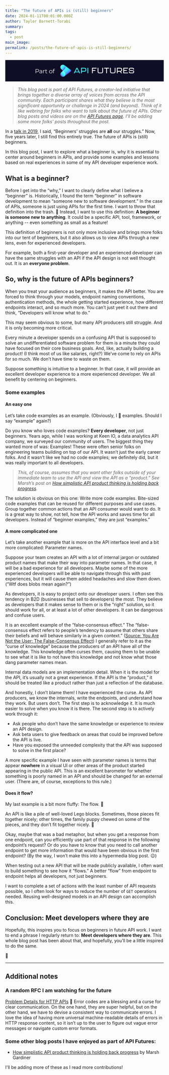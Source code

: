```yaml
---
title: "The future of APIs is (still) beginners"
date: 2024-01-11T00:01:00.000Z
author: Taylor Barnett-Torabi
summary: 
tags:
  - post
main_image: 
permalink: /posts/the-future-of-apis-is-still-beginners/
---
```


![Part of API Futures logo](https://github.com/MatthewReinbold/APIFutures/blob/main/2024/image_assets/Banners/Partners%20banner%20-%20dark.png?raw=true)

> _This blog post is part of API Futures, a creator-led initiative that brings together a diverse array of voices from across the API community. Each participant shares what they believe is the most significant opportunity or challenge in 2024 (and beyond). Think of it like webring for folks who want to talk about the future of APIs. Other blog posts and videos are on the [API Futures page](https://matthewreinbold.github.io/APIFutures/index.html). I’ll be adding some more folks’ posts throughout the post._

In a [talk in 2019](https://noti.st/tbarn/nYB5cI/breaking-down-barriers-to-hello-world), I said, “Beginners’ struggles are **all** our struggles.” Now, five years later, I still find this entirely true. The future of APIs is (still) beginners. 

In this blog post, I want to explore what a beginner is, why it is essential to center around beginners in APIs, and provide some examples and lessons based on real experiences in some of my API developer experience work. 

## What is a beginner? 

Before I get into the “why,” I want to clearly define what I believe a “beginner” is. Historically, I found the term “beginner” in software development to mean “someone new to software development.” In the case of APIs, someone is just using APIs for the first time. I want to throw that definition into the trash. 🚮 Instead, I want to use this definition: **A beginner is someone new to anything**. It could be a specific API, tool, framework, or anything -- even something as small as a feature! 

This definition of beginners is not only more inclusive and brings more folks into our tent of beginners, but it also allows us to view APIs through a new lens, even for experienced developers. 

For example, both a first-year developer and an experienced developer can have the same struggles with an API if the API design is not well thought out. It is an **everyone problem**. 

## So, why is the future of APIs beginners? 

When you treat your audience as beginners, it makes the API better. You are forced to think through your models, endpoint naming conventions, authentication methods, the whole getting started experience, how different endpoints interact, and so much more. You can’t just yeet it out there and think, “Developers will know what to do.” 

This may seem obvious to some, but many API producers still struggle. And it is only becoming more critical. 

Every minute a developer spends on a confusing API that is supposed to solve an undifferentiated software problem for them is a minute they could have focused on their core business goals. And, like, actually building a product! (I think most of us like salaries, right?) We’ve come to rely on APIs for so much. We don’t have time to waste on them.

Suppose something is intuitive to a beginner. In that case, it will provide an excellent developer experience to a more experienced developer. We all benefit by centering on beginners. 

### Some examples

#### An easy one

Let’s take code examples as an example. (Obviously, I 💜 examples. Should I say “example” again?)

Do you know who loves code examples? **Every developer**, not just beginners. Years ago, while I was working at Keen IO, a data analytics API company, we surveyed our community of users. The biggest thing they wanted more of was: Examples! These were often senior folks on engineering teams building on top of our API. It wasn’t just the early career folks. And it wasn’t like we had no code examples; we definitely did, but it was really important to all developers. 

> _This, of course, assumes that you want other folks outside of your immediate team to use the API and view the API as a “product.” See Marsh’s post on [How simplistic API product thinking is holding back progress](http://sociotechnical.org/archives/evolving-api-product-thinking)._

The solution is obvious on this one: Write more code examples. Bite-sized code examples that can be reused for different purposes and use cases. Group together common actions that an API consumer would want to do. It is a great way to show, not tell, how the API works and saves time for all developers. Instead of “beginner examples,” they are just “examples.”

#### A more complicated one

Let’s take another example that is more on the API interface level and a bit more complicated: Parameter names. 

Suppose your team creates an API with a lot of internal jargon or outdated product names that make their way into parameter names. In that case, it will be a bad experience for all developers. Maybe some of the more experienced developers will be able to navigate through this with past experiences, but it will cause them added headaches and slow them down. (“Wtf does blobs mean again?”) 

As developers, it is easy to project onto our developer users. I often see this tendency in B2D (businesses that sell to developers) the most. They believe as developers that it makes sense to them or is the “right” solution, so it should work for all, or at least a lot of other developers. It can be dangerous and confuse users. 

It is an excellent example of the “false-consensus effect.” The “false-consensus effect refers to people’s tendency to assume that others share their beliefs and will behave similarly in a given context.” ([Source: You Are Not the User: The False-Consensus Effect](https://www.nngroup.com/articles/false-consensus/)) I generally refer to it as the “curse of knowledge” because the producers of an API have all of the knowledge. This knowledge often curses them, causing them to be unable to see what it is like to not have this knowledge and not know what those dang parameter names mean.

Internal data models are an implementation detail. When it is the model for the API, it’s usually not a great experience. If the API is the “product,” it should be treated like a product rather than just a reflection of the database.

And honestly, I don’t blame them! I have experienced the curse. As API producers, we know the internals, write the endpoints, and understand how they work. But users don’t. The first step is to acknowledge it. It is much easier to solve when you know it is there. The second step is to actively work through it: 

- Ask people who don’t have the same knowledge or experience to review an API design. 
- Ask beta users to give feedback on areas that could be improved before the API is live. 
- Have you exposed the unneeded complexity that the API was supposed to solve in the first place? 

A more specific example I have seen with parameter names is terms that appear **nowhere** in a visual UI or other areas of the product started appearing in the public API. This is an excellent barometer for whether something is poorly named in an API and should be changed for an external user. (There are, of course, exceptions to this rule.)

#### Does it flow?

My last example is a bit more fluffy: The flow. 🌊

An API is like a pile of well-loved Lego blocks. Sometimes, those pieces fit together nicely; other times, the family puppy chewed on some of the pieces, and they don’t fit together nicely. 🐶 

Okay, maybe that was a bad metaphor, but when you get a response from one endpoint, can you efficiently use part of that response in the following endpoint’s request? Or do you have to know that you need to call another endpoint to get more information that would have been obvious in the first endpoint? (By the way, I won’t make this into a hypermedia blog post. 😉) 

When testing out a new API that will be made publicly available, I often want to build something to see how it “flows.” A better “flow” from endpoint to endpoint helps all developers, not just beginners. 

I want to complete a set of actions with the least number of API requests possible, so I often look for ways to reduce the number of `GET` operations needed. Reusing well-designed models in an API design can accomplish this.

## Conclusion: Meet developers where they are

Hopefully, this inspires you to focus on beginners in future API work. I want to end a phrase I regularly return to: **Meet developers where they are**. This whole blog post has been about that, and hopefully, you’ll be a little inspired to do the same. 

💖

--- 

## Additional notes

### A random RFC I am watching for the future 

[Problem Details for HTTP APIs](https://www.rfc-editor.org/rfc/rfc9457) 👀 
Error codes are a blessing and a curse for clear communication. On the one hand, they are super helpful, but on the other hand, we have to devise a consistent way to communicate errors. I love the idea of having more universal machine-readable details of errors in HTTP response content, so it isn’t up to the user to figure out vague error messages or navigate custom error formats. 

### Some other blog posts I have enjoyed as part of API Futures: 
- [How simplistic API product thinking is holding back progress](http://sociotechnical.org/archives/evolving-api-product-thinking) by Marsh Gardiner

I'll be adding more of these as I read more contributions! 